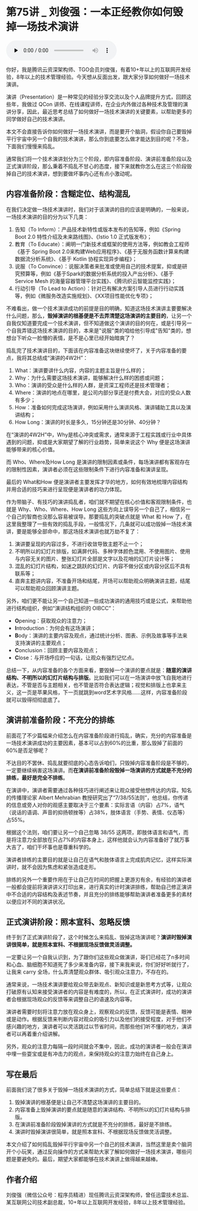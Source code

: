# 第75讲 _ 刘俊强：一本正经教你如何毁掉一场技术演讲

<audio id="audio" title="第75讲 | 刘俊强：一本正经教你如何毁掉一场技术演讲" controls="" preload="none"><source id="mp3" src="https://static001.geekbang.org/resource/audio/3b/02/3ba749640c472e669fc44b621698b602.mp3"></audio>

你好，我是腾讯云资深架构师、TGO会员刘俊强，有着10+年以上的互联网开发经验，8年以上的技术管理经验。今天想从反面出发，跟大家分享如何做好一场技术演讲。

演讲（Presentation）是一种常见的经验分享交流以及个人品牌提升方式，回顾这些年，我做过 QCon 讲师、在线课程讲师，在企业内外做过各种技术及管理的演讲分享，因此，最近思考总结了如何做好一场技术演讲的关键要素，以帮助更多的同学做好自己的技术演讲。

本文不会直接告诉你如何做好一场技术演讲，而是要开个脑洞，假设你自己要毁掉平行宇宙中另一个自我的技术演讲，那么你到底要怎么做才能达到目的呢？不急，下面我们慢慢来捣乱。

通常我们将一个技术演讲划分为三个阶段，即内容准备阶段、演讲前准备阶段以及正式演讲阶段，那么秉着不捣乱不甘心的态度，接下来就教你怎么在这三个阶段毁掉自己的技术演讲，想到要做坏事内心还有点小激动呢。

## 内容准备阶段：含糊定位、结构混乱

在我们决定做一场技术演讲时，我们对于该演讲的目的应该是明确的，一般来说，一场技术演讲的目的分为以下几类：

1. 告知（To Inform）：产品技术新特性或版本发布的告知等，例如《Spring Boot 2.0 特性介绍及未来路线图》、《Istio 1.0 正式版发布》；
1. 教育（To Educate）：阐明一门新技术或框架的使用方法等，例如教会工程师《基于 Spring Boot 2.0来构建Web应用程序》、《基于无服务函数计算来构建数据流分析系统》、《基于 Kotlin 协程实现异步编程》；
1. 说服（To Convince）：说服决策者来批准或使用自己的技术提案，抑或是研究预算等，例如《基于Spark的数据分析系统的投入产出分析》、《基于 Service Mesh 的海量容器管理平台实践》、《腾讯织云智能监控实践》；
1. 行动引导（To Lead to Action）：针对已有解决方案引导人员进行行动实践等，例如《微服务改造实施规划》、《XX项目性能优化专项》；

不难看出，做一个技术演讲成功的前提是目的明确，知道这场技术演讲主要要解决什么问题，那么，**毁掉演讲的根基便是不去弄清楚这场演讲的主要目的**，让另一个自我仅知道要完成一个技术演讲，但不知道做这个演讲的目的何在，或是引导另一个自我弄错这场技术演讲的目的，本来是"说服"类的咱给他引导成"告知"类的，想想台下听众一脸懵的表情，是不是心里已经开始暗爽了？

捣乱完了技术演讲目的，下面该在内容准备这块继续使坏了，关于内容准备的要点，我将其总结成“演讲的4W2H”：

1. What：演讲要讲什么内容，内容的主题主旨是什么样的；
1. Why：为什么需要这场技术演讲，能够解决什么样的困惑或问题；
1. Who：演讲的受众是什么样的人群，是资深工程师还是技术管理者；
1. Where：演讲的地点在哪里，是公司内部分享还是付费大会，对应的受众人数有多少；
1. How：准备如何完成这场演讲，例如采用什么演讲风格、演讲辅助工具以及演讲结构；
1. How Long：演讲的时长是多久，15分钟还是30分钟、40分钟？

在“演讲的4W2H”中，Why是核心冲突或需求，通常来源于工程实践或行业中具体遇到的问题，抑或是大家期望了解的行业趋势，简单来说这个 Why 便是这场演讲能够带来的核心价值。

而 Who、Where及How Long 是演讲的限制因素或条件，每场演讲都有客观存在的限制性因素，演讲者必须在这些限制条件下进行内容准备和演讲呈现。

最后的 What和How 便是演讲者主要发挥才华的地方，如何有效地梳理内容结构并用合适的技巧来进行呈现便是演讲者的功力体现。

作为带脑子、有技巧的演讲捣乱者，咱们就不期望在核心价值和客观限制条件，也就是 Why、Who、Where、How Long 这些方向上误导另一个自己了，相信另一个自己的智商也没那么容易被误导。那要捣乱的突破点就是 What 和 How 了，在这里我整理了一些有效的捣乱手段，一般情况下，几条就可以成功毁掉一场技术演讲，要是能够全部命中，那这场技术演讲也就万劫不复了：

1. 演讲要呈现的内容过多，不进行收敛导致主题不止一个；
1. 不明所以的幻灯片排版，如满屏代码、多种字体颜色混用、不使用图片、使用与内容无关的图片、整张幻灯片全部是文字以及花哨的幻灯片设计等；
1. 混乱的幻灯片结构，如迷之跳跃的幻灯片、内容不做分区或内容分区后不具有联系等；
1. 直奔主题讲内容，不准备开场和结尾，开场可以帮助观众明确演讲主题，结尾可以帮助观众回顾演讲主题。

另外，咱们更不能让另一个自己知道一些成功演讲的通用技巧或是公式，来帮助他进行结构组织，例如“演讲结构组织的 OIBCC”：

- **O**pening：获取观众的注意力；
- **I**ntroduction：为何会有这场演讲；
- **B**ody：演讲的主要内容及观点，通过统计分析、图表、示例及故事等手法来支持演讲的主要观点；
- **C**onclusion：回顾主要内容及观点；
- **C**lose：与开场呼应的一句话，让观众有强烈记忆点。

总结一下，从内容准备的各个方面来看，要毁掉一个演讲的要点就是：**随意的演讲结构、不明所以的幻灯片结构与排版**。比如我们可以在一场演讲中放飞自我地进行表达，不管是否与主题相关，也不管是否符合表达逻辑；视觉和排版上也拿来主义，这一页是苹果风格，下一页就跳到word艺术字风格……这样，内容准备阶段就可以毁得彻彻底底了。

## 演讲前准备阶段：不充分的排练

前面花了不少篇幅来介绍怎么在内容准备阶段进行捣乱，确实，充分的内容准备是一场技术演讲成功的主要因素，基本可以占到60%的比重，那么毁掉了前面的60%是否足够呢？

不达目的不罢休、捣乱就要彻底的心态告诉咱们，只毁掉内容准备阶段是不够的，一定要继续祸害这场演讲。而**在演讲前准备阶段毁掉一场演讲的方式就是不充分的排练，最好是完全不排练**。

在演讲中，演讲者需要通过各种技巧进行阐述来让观众接受他想传达的内容。知名的传播理论家 Albert Mehrabian 教授研究出了“7/38/55法则”，他总结，你传递的信息或旁人对你的观感主要取决于三个要素：实际言语（内容）占7%，语气（说话的语调、声音的抑扬顿挫等）占38%，肢体语言（手势、表情、仪态等）占55%。

根据这个法则，咱们要让另一个自己忽略 38/55 这两项，即肢体语言和语气，而是将注意力全部放在只占7%的内容本身上，这样他就会认为内容准备好了就万事大吉了，咱们干坏事也是尊重科学的。

演讲者排练的主要目的就是让自己在语气和肢体语言上完成肌肉记忆，这样实际演讲时，就不会因为焦虑和紧张造成走形。

排练的另外一个重要作用在于让自己在时间的把握上更游刃有余，有经验的演讲者一般都会提前将演讲讲义打印出来，进行真实的计时演讲排练，帮助自己修正演讲中不合适的内容结构及表述节奏，并且充分的排练能够帮助演讲者准备更多的素材以便应对不同的演讲状况。

## 正式演讲阶段：照本宣科、忽略反馈

终于到了正式演讲阶段了，这个时候怎么来捣乱、毁掉这场演讲呢？**演讲时毁掉演讲很简单，就是照本宣科、不根据现场反馈做灵活调整。**

一定要让另一个自我认识到，为了跟你们这些观众做演讲，哥们已经花了n多时间和心血、脑细胞不知道死了多少来准备内容，接下来我来说，你们好好听就行了，让我来 carry 全场，什么弄清楚观众群体、吸引观众注意力，不存在的。

通常来说，一场技术演讲要给观众带去新观点、新知识或是新思考方式等，让观众打破原有认知来接受演讲者的内容是有难度的，所以，在正式演讲时，成功的演讲者会根据现场观众的反馈等来调整自己的语速及内容等。

演讲者需要时刻将注意力放在观众身上，观察观众的反馈，反馈可能是表情、眼神或是动作。根据反馈来判断内容对观众的吸引力以及他们的接受程度，对于他们不感兴趣的地方，演讲者可以灵活跳过以节省时间，而那些他们听不懂的地方，演讲者可以再着重介绍讲解。

另外，观众的注意力每隔一段时间就会不集中，因此，成功的演讲者一般会在演讲中埋一些耍宝或是有冲击力的观点，来保持观众的注意力始终在自己身上。

## 写在最后

前面我们说了很多关于毁掉一场技术演讲的方式，简单总结下就是这些要点：

1. 毁掉演讲的根基便是让自己不清楚这场演讲的主要目的。
1. 内容准备上毁掉演讲的要点就是随意的演讲结构、不明所以的幻灯片结构与排版。
1. 在演讲前准备阶段毁掉演讲的方式就是不充分的排练，最好是不排练。
1. 演讲时毁掉演讲很简单，就是照本宣科、不根据现场反馈做灵活调整。

本文介绍了如何捣乱毁掉平行宇宙中另一个自己的技术演讲，当然这里是卖个脑洞开个小玩笑，通过反向操作的方式来帮助大家了解如何做好一场技术演讲，哪些问题是要避免的。最后，期望大家都能够在技术演讲上做得越来越棒。

## 作者介绍

刘俊强（微信公众号：程序员精进）现任腾讯云资深架构师，曾任迅雷技术总监、某互联网公司技术副总裁，10+年以上互联网开发经验，8年以上技术管理经验。


